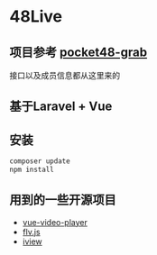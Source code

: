 # 48Live

## 项目参考 [pocket48-grab](https://github.com/xsaiting/pocket48-grab/)
  接口以及成员信息都从这里来的

## 基于Laravel + Vue

## 安装

```bash
composer update
npm install
```


## 用到的一些开源项目
*  [vue-video-player](https://github.com/surmon-china/vue-video-player)
*  [flv.js](https://github.com/Bilibili/flv.js)
*  [iview](https://github.com/iview/iview)
